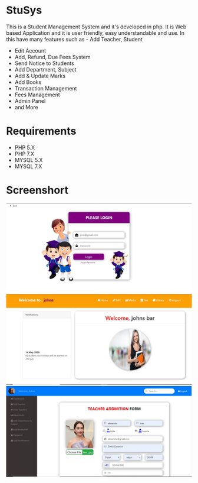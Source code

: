 # StuSys
This is a Student Management System and it's developed in php. It is Web based Application and it is user friendly, easy understandable and use. In this have many features such as - Add Teacher, Student
- Edit Account
- Add, Refund, Due Fees System
- Send Notice to Students
- Add Department, Subject
- Add & Update Marks
- Add Books
- Transaction Management
- Fees Management
- Admin Panel
- and More


#  Requirements
- PHP 5.X
- PHP 7.X
- MYSQL 5.X
- MYSQL 7.X


#  Screenshort
<img src="https://github.com/itskomalsharma/StuSys/blob/main/001.jpg">
<img src="https://github.com/itskomalsharma/StuSys/blob/main/012.jpg">
<img src="https://github.com/itskomalsharma/StuSys/blob/main/021.jpg">
